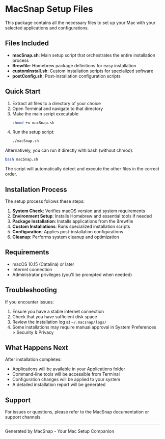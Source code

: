 # MacSnap Setup Files

This package contains all the necessary files to set up your Mac with your selected applications and
configurations.

## Files Included

- **macSnap.sh**: Main setup script that orchestrates the entire installation process
- **Brewfile**: Homebrew package definitions for easy installation
- **customInstall.sh**: Custom installation scripts for specialized software
- **postConfig.sh**: Post-installation configuration scripts

## Quick Start

1. Extract all files to a directory of your choice
2. Open Terminal and navigate to that directory
3. Make the main script executable:
   ```bash
   chmod +x macSnap.sh
   ```
4. Run the setup script:
   ```bash
   ./macSnap.sh
   ```

Alternatively, you can run it directly with bash (without chmod):

```bash
bash macSnap.sh
```

The script will automatically detect and execute the other files in the correct order.

## Installation Process

The setup process follows these steps:

1. **System Check**: Verifies macOS version and system requirements
2. **Environment Setup**: Installs Homebrew and essential tools if needed
3. **Package Installation**: Installs applications from the Brewfile
4. **Custom Installations**: Runs specialized installation scripts
5. **Configuration**: Applies post-installation configurations
6. **Cleanup**: Performs system cleanup and optimization

## Requirements

- macOS 10.15 (Catalina) or later
- Internet connection
- Administrator privileges (you'll be prompted when needed)

## Troubleshooting

If you encounter issues:

1. Ensure you have a stable internet connection
2. Check that you have sufficient disk space
3. Review the installation log at `~/.macsnap/logs/`
4. Some installations may require manual approval in System Preferences > Security & Privacy

## What Happens Next

After installation completes:

- Applications will be available in your Applications folder
- Command-line tools will be accessible from Terminal
- Configuration changes will be applied to your system
- A detailed installation report will be generated

## Support

For issues or questions, please refer to the MacSnap documentation or support channels.

---

Generated by MacSnap - Your Mac Setup Companion
